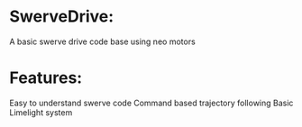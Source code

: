 # SwerveDrive:
  A basic swerve drive code base using neo motors

# Features:
  Easy to understand swerve code
  Command based trajectory following
  Basic Limelight system 

